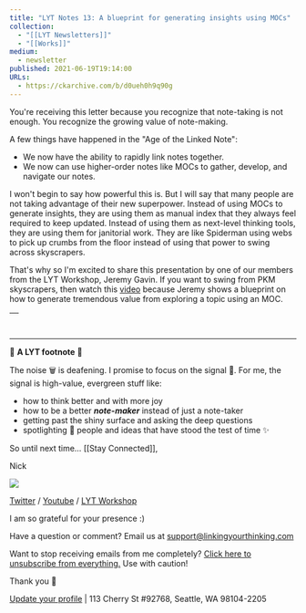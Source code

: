 ```yaml
---
title: "LYT Notes 13: A blueprint for generating insights using MOCs"
collection:
  - "[[LYT Newsletters]]"
  - "[[Works]]"
medium:
  - newsletter
published: 2021-06-19T19:14:00
URLs:
  - https://ckarchive.com/b/d0ueh0h9q90g
---
```


You're receiving this letter because you recognize that note-taking is not enough. You recognize the growing value of note-making.

A few things have happened in the "Age of the Linked Note":

* We now have the ability to rapidly link notes together.
* We now can use higher-order notes like MOCs to gather, develop, and navigate our notes.

I won't begin to say how powerful this is. But I will say that many people are not taking advantage of their new superpower. Instead of using MOCs to generate insights, they are using them as manual index that they always feel required to keep updated. Instead of using them as next-level thinking tools, they are using them for janitorial work. They are like Spiderman using webs to pick up crumbs from the floor instead of using that power to swing across skyscrapers.

That's why so I'm excited to share this presentation by one of our members from the LYT Workshop, Jeremy Gavin. If you want to swing from PKM skyscrapers, then watch this [video](https://www.youtube.com/watch?v=UYVjzkjBeEA) because Jeremy shows a blueprint on how to generate tremendous value from exploring a topic using an MOC.

| ​ |
| --- |

---

👣 **A LYT footnote** 🎵

The noise 🗑 is deafening. I promise to focus on the signal 🌿. For me, the signal is high-value, evergreen stuff like:

* how to think better and with more joy
* how to be a better ***note-maker*** instead of just a note-taker
* getting past the shiny surface and asking the deep questions
* spotlighting 🔦 people and ideas that have stood the test of time ✨

So until next time… [[Stay Connected]],

Nick

![](https://embed.filekitcdn.com/e/dv87Nny89souiCFyZqnEgh/t5xLoqQjMXTWs4akdeAMSG/email)

[Twitter](https://twitter.com/NickMilo) / [Youtube](https://www.youtube.com/channel/UC85D7ERwhke7wVqskV_DZUA) / [LYT Workshop](https://www.linkingyourthinking.com/)

I am so grateful for your presence :)

Have a question or comment? Email us at
[support@linkingyourthinking.com](mailto:support@linkingyourthinking.com)

Want to stop receiving emails from me completely? [Click here to unsubscribe from everything.](https://preview.convertkit-mail2.com/unsubscribe) Use with caution!

Thank you 🙏

[Update your profile](https://preview.convertkit-mail2.com/preferences) | 113 Cherry St #92768, Seattle, WA 98104-2205

